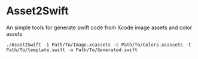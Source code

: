 # Asset2Swift
An simple tools for generate swift code from Xcode image assets and color assets

```
./Asset2Swift -i Path/To/Image.xcassets -c Path/To/Colors.xcassets -t Path/To/template.swift -o Path/To/Generated.swift
```
